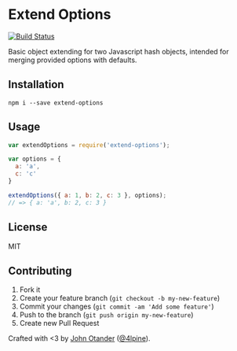 # Extend Options

[![Build Status](https://travis-ci.org/johnotander/extend-options.svg?branch=master)](https://travis-ci.org/johnotander/extend-options)

Basic object extending for two Javascript hash objects, intended for merging provided
options with defaults.

## Installation

```
npm i --save extend-options
```

## Usage

```javascript
var extendOptions = require('extend-options');

var options = {
  a: 'a',
  c: 'c'
}

extendOptions({ a: 1, b: 2, c: 3 }, options);
// => { a: 'a', b: 2, c: 3 }
```

## License

MIT

## Contributing

1. Fork it
2. Create your feature branch (`git checkout -b my-new-feature`)
3. Commit your changes (`git commit -am 'Add some feature'`)
4. Push to the branch (`git push origin my-new-feature`)
5. Create new Pull Request

Crafted with <3 by [John Otander](http://johnotander.com) ([@4lpine](https://twitter.com/4lpine)).
